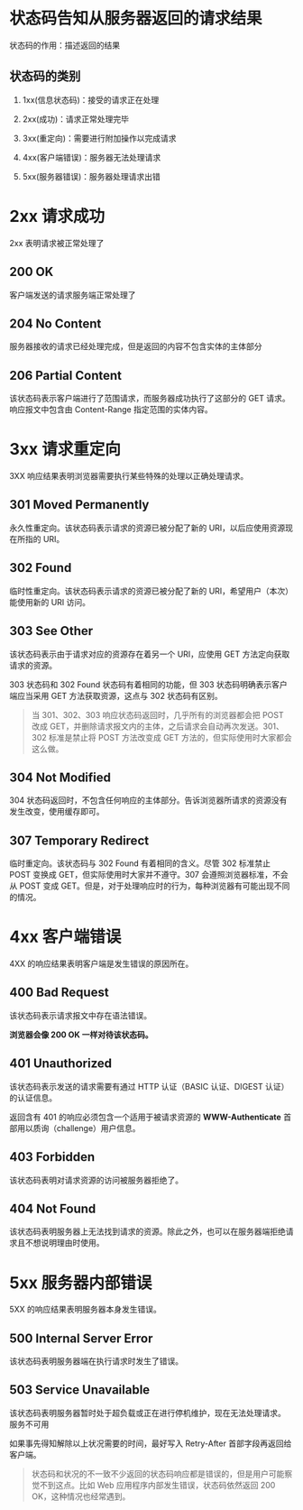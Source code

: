 # 状态码告知从服务器返回的请求结果

状态码的作用：描述返回的结果

## 状态码的类别

1. 1xx(信息状态码)：接受的请求正在处理

2. 2xx(成功)：请求正常处理完毕

3. 3xx(重定向)：需要进行附加操作以完成请求

4. 4xx(客户端错误)：服务器无法处理请求

5. 5xx(服务器错误)：服务器处理请求出错

# 2xx 请求成功

2xx 表明请求被正常处理了

## 200 OK

客户端发送的请求服务端正常处理了

## 204 No Content

服务器接收的请求已经处理完成，但是返回的内容不包含实体的主体部分

## 206 Partial Content

该状态码表示客户端进行了范围请求，而服务器成功执行了这部分的 GET 请求。响应报文中包含由 Content-Range 指定范围的实体内容。

# 3xx 请求重定向

3XX 响应结果表明浏览器需要执行某些特殊的处理以正确处理请求。

## 301 Moved Permanently

永久性重定向。该状态码表示请求的资源已被分配了新的 URI，以后应使用资源现在所指的 URI。

## 302 Found

临时性重定向。该状态码表示请求的资源已被分配了新的 URI，希望用户（本次）能使用新的 URI 访问。

## 303 See Other

该状态码表示由于请求对应的资源存在着另一个 URI，应使用 GET 方法定向获取请求的资源。

303 状态码和 302 Found 状态码有着相同的功能，但 303 状态码明确表示客户端应当采用 GET 方法获取资源，这点与 302 状态码有区别。

> 当 301、302、303 响应状态码返回时，几乎所有的浏览器都会把 POST 改成 GET，并删除请求报文内的主体，之后请求会自动再次发送。301、302 标准是禁止将 POST 方法改变成 GET 方法的，但实际使用时大家都会这么做。

## 304 Not Modified

304 状态码返回时，不包含任何响应的主体部分。告诉浏览器所请求的资源没有发生改变，使用缓存即可。

## 307 Temporary Redirect

临时重定向。该状态码与 302 Found 有着相同的含义。尽管 302 标准禁止 POST 变换成 GET，但实际使用时大家并不遵守。307 会遵照浏览器标准，不会从 POST 变成 GET。但是，对于处理响应时的行为，每种浏览器有可能出现不同的情况。

# 4xx 客户端错误

4XX 的响应结果表明客户端是发生错误的原因所在。

## 400 Bad Request

该状态码表示请求报文中存在语法错误。

**浏览器会像 200 OK 一样对待该状态码。**

## 401 Unauthorized

该状态码表示发送的请求需要有通过 HTTP 认证（BASIC 认证、DIGEST 认证）的认证信息。

返回含有 401 的响应必须包含一个适用于被请求资源的 **WWW-Authenticate** 首部用以质询（challenge）用户信息。

## 403 Forbidden

该状态码表明对请求资源的访问被服务器拒绝了。

## 404 Not Found

该状态码表明服务器上无法找到请求的资源。除此之外，也可以在服务器端拒绝请求且不想说明理由时使用。

# 5xx 服务器内部错误

5XX 的响应结果表明服务器本身发生错误。

## 500 Internal Server Error

该状态码表明服务器端在执行请求时发生了错误。

## 503 Service Unavailable

该状态码表明服务器暂时处于超负载或正在进行停机维护，现在无法处理请求。 服务不可用

如果事先得知解除以上状况需要的时间，最好写入 Retry-After 首部字段再返回给客户端。

> 状态码和状况的不一致不少返回的状态码响应都是错误的，但是用户可能察觉不到这点。比如 Web 应用程序内部发生错误，状态码依然返回 200 OK，这种情况也经常遇到。
